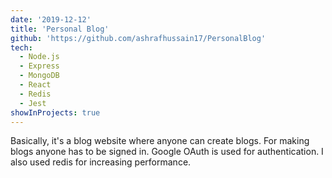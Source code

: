```yaml
---
date: '2019-12-12'
title: 'Personal Blog'
github: 'https://github.com/ashrafhussain17/PersonalBlog'
tech:
  - Node.js
  - Express
  - MongoDB
  - React
  - Redis
  - Jest
showInProjects: true
---
```


Basically, it's a blog website where anyone can create blogs. For making blogs anyone has to be signed in. Google OAuth is used for authentication. I also used redis for increasing performance.
